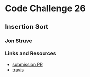 # Code Challenge 26

## Insertion Sort

### Jon Struve

### Links and Resources
* [submission PR](https://github.com/OCDAmmo3/data-structures-and-algorithms/pull/29)
* [travis](https://travis-ci.com/OCDAmmo3/data-structures-and-algorithms/jobs/248045101)